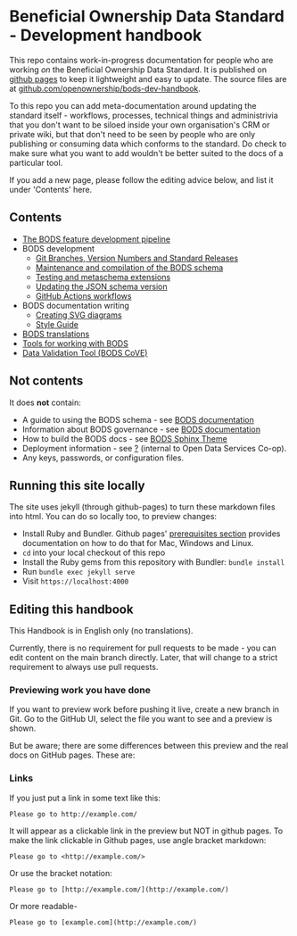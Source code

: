 # Beneficial Ownership Data Standard - Development handbook

This repo contains work-in-progress documentation for people who are working *on* the Beneficial Ownership Data Standard. It is published on [github pages](https://openownership.github.io/bods-dev-handbook/) to keep it lightweight and easy to update. The source files are at [github.com/openownership/bods-dev-handbook](https://github.com/openownership/bods-dev-handbook).

To this repo you can add meta-documentation around updating the standard itself - workflows, processes, technical things and administrivia that you don't want to be siloed inside your own organisation's CRM or private wiki, but that don't need to be seen by people who are only publishing or consuming data which conforms to the standard. Do check to make sure what you want to add wouldn't be better suited to the docs of a particular tool.

If you add a new page, please follow the editing advice below, and list it under 'Contents' here.

## Contents

* [The BODS feature development pipeline](feature_development.md)
* BODS development
  * [Git Branches, Version Numbers and Standard Releases](standard_releases.md)
  * [Maintenance and compilation of the BODS schema](compiling_schema.md)
  * [Testing and metaschema extensions](testing.md)
  * [Updating the JSON schema version](json_schema_version_updates.md)
  * [GitHub Actions workflows](github-workflows.md)
* BODS documentation writing
  * [Creating SVG diagrams](diagram_creation.md)
  * [Style Guide](style_guide.md)
* [BODS translations](translations.md)
* [Tools for working with BODS](tools.md)
* [Data Validation Tool (BODS CoVE)](data_validation.md)


## Not contents

It does **not** contain:

* A guide to using the BODS schema - see [BODS documentation](https://standard.openownership.org)
* Information about BODS governance - see [BODS documentation](https://standard.openownership.org/en/latest/about/index.html)
* How to build the BODS docs - see [BODS Sphinx Theme](https://github.com/openownership/data-standard-sphinx-theme)
* Deployment information - see [?](#) (internal to Open Data Services Co-op).
* Any keys, passwords, or configuration files.

## Running this site locally

The site uses jekyll (through github-pages) to turn these markdown files into
html. You can do so locally too, to preview changes:

* Install Ruby and Bundler. Github pages' [prerequisites section](https://help.github.com/en/github/working-with-github-pages/creating-a-github-pages-site-with-jekyll#prerequisites)
  provides documentation on how to do that for Mac, Windows and Linux.
* `cd` into your local checkout of this repo
* Install the Ruby gems from this repository with Bundler: `bundle install`
* Run `bundle exec jekyll serve`
* Visit `https://localhost:4000`

## Editing this handbook

This Handbook is in English only (no translations).

Currently, there is no requirement for pull requests to be made - you can edit content on the main branch directly. Later, that will change to a strict requirement to always use pull requests.

### Previewing work you have done

If you want to preview work before pushing it live, create a new branch in Git. Go to the GitHub UI, select the file you want to see and a preview is shown.

But be aware; there are some differences between this preview and the real docs on GitHub pages. These are:

### Links

If you just put a link in some text like this:

    Please go to http://example.com/

It will appear as a clickable link in the preview but NOT in github pages. To make the link clickable in Github pages, use angle bracket markdown:
    
    Please go to <http://example.com/>

Or use the bracket notation:

    Please go to [http://example.com/](http://example.com/)

Or more readable-

    Please go to [example.com](http://example.com/)

